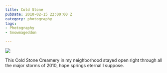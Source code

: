 ```yaml
---
title: Cold Stone
pubDate: 2010-02-15 22:00:00 Z
category: photography
tags:
- Photography
- Snowmageddon

---
```

<img src='/images/coldstones.jpg' >

<!--more-->

This Cold Stone Creamery in my neighborhood stayed open right through all the major storms of 2010, hope springs eternal I suppose.


